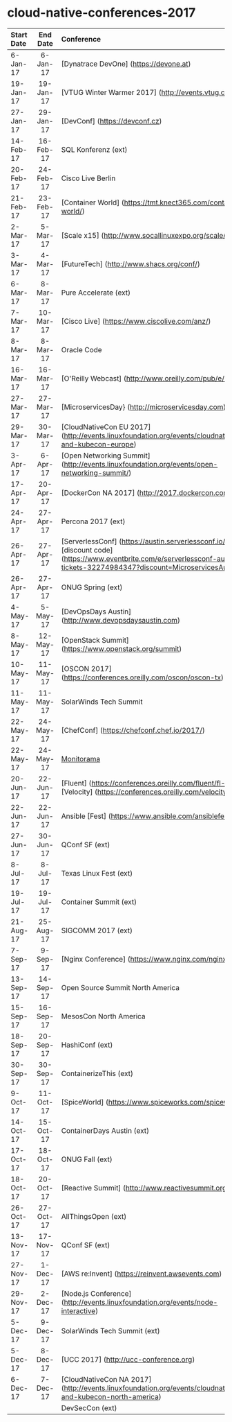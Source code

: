 # cloud-native-conferences-2017
| Start Date | End Date | Conference | Location | Partcipation |
| :--- | :---: | :--- | :--- | :---: |
|	6-Jan-17	|	6-Jan-17	|	[Dynatrace DevOne] (https://devone.at)	|	Linz, AU	|	TBD	|
|	19-Jan-17	|	19-Jan-17	|	[VTUG Winter Warmer 2017] (http://events.vtug.com)	|	Foxboro, MA	|	No	|
|	27-Jan-17	|	29-Jan-17	|	[DevConf] (https://devconf.cz)	|	Brno, CZ	|	TBD	|
|	14-Feb-17	|	16-Feb-17	|	SQL Konferenz (ext)	|	Darmstadt, GE	|	Sponsoring	|
|	20-Feb-17	|	24-Feb-17	|	Cisco Live Berlin	|	Berlin, GE	|	Speaking (2)	|
|	21-Feb-17	|	23-Feb-17	|	[Container World] (https://tmt.knect365.com/container-world/)	|	Santa Clara, CA	|	Speaking	|
|	2-Mar-17	|	5-Mar-17	|	[Scale x15] (http://www.socallinuxexpo.org/scale/15x/)	|	Pasadena, CA	|	Speaking	|
|	3-Mar-17	|	4-Mar-17	|	[FutureTech] (http://www.shacs.org/conf/)	|	Huntsville, TX	|	Speaking	|
|	6-Mar-17	|	8-Mar-17	|	Pure Accelerate (ext)	|	San Francisco, CA	|	Sponsoring	|
|	7-Mar-17	|	10-Mar-17	|	[Cisco Live] (https://www.ciscolive.com/anz/)	|	Melbourne, AU	|	Speaking, Sponsoring	|
|	8-Mar-17	|	8-Mar-17	|	Oracle Code	|	Austin, TX	|	Attending	|
|	16-Mar-17	|	16-Mar-17	|	[O'Reilly Webcast] (http://www.oreilly.com/pub/e/3864)	|	Austin, TX	|	Speaking	|
|	27-Mar-17	|	27-Mar-17	|	[MicroservicesDay} (http://microservicesday.com)	|	New York, NY	|	No	|
|	29-Mar-17	|	30-Mar-17	|	[CloudNativeCon EU 2017] (http://events.linuxfoundation.org/events/cloudnativecon-and-kubecon-europe)	|	Berlin, GE	|	TBD	|
|	3-Apr-17	|	6-Apr-17	|	[Open Networking Summit] (http://events.linuxfoundation.org/events/open-networking-summit/)	|	Santa Clara, CA	|	TBD	|
|	17-Apr-17	|	20-Apr-17	|	[DockerCon NA 2017] (http://2017.dockercon.com)	|	Austin, TX	|	Attending	|
|	24-Apr-17	|	27-Apr-17	|	Percona 2017 (ext)	|	Santa Clara, CA	|	Sponsoring	|
|	26-Apr-17	|	27-Apr-17	|	[ServerlessConf] (https://austin.serverlessconf.io/) and [discount code] (https://www.eventbrite.com/e/serverlessconf-austin-tickets-32274984347?discount=MicroservicesAustin10)	|	Austin, TX	|	Podcasting	|
|	26-Apr-17	|	27-Apr-17	|	ONUG Spring (ext)	|	San Francisco, CA	|	Attending	|
|	4-May-17	|	5-May-17	|	[DevOpsDays Austin] (http://www.devopsdaysaustin.com)	|	Austin, TX	|	Speaking	|
|	8-May-17	|	12-May-17	|	[OpenStack Summit] (https://www.openstack.org/summit)	|	Boston, MA	|	TBD	|
|	10-May-17	|	11-May-17	|	[OSCON 2017] (https://conferences.oreilly.com/oscon/oscon-tx)	|	Austin, TX	|	Speaking	|
|	11-May-17	|	11-May-17	|	SolarWinds Tech Summit	|	Krakow, TX	|	Speaking	|
|	22-May-17	|	24-May-17	|	[ChefConf] (https://chefconf.chef.io/2017/) 	|	Austin, TX	|	Attending	|
|	22-May-17	|	24-May-17	|	[Monitorama ](http://monitorama.com)	|	Portland, OR	|	Sponsoring	|
|	20-Jun-17	|	22-Jun-17	|	[Fluent] (https://conferences.oreilly.com/fluent/fl-ca) and [Velocity] (https://conferences.oreilly.com/velocity/vl-ca)	|	San Jose, CA	|	Speaking	|
|	22-Jun-17	|	22-Jun-17	|	Ansible [Fest] (https://www.ansible.com/ansiblefest)	|	London, UK	|	No	|
|	27-Jun-17	|	30-Jun-17	|	QConf SF (ext)	|	New York, NY	|	TBD	|
|	8-Jul-17	|	8-Jul-17	|	Texas Linux Fest (ext)	|	Austin, TX	|	TBD	|
|	19-Jul-17	|	19-Jul-17	|	Container Summit (ext)	|	Austin, TX	|	Hosting	|
|	21-Aug-17	|	25-Aug-17	|	SIGCOMM 2017 (ext)	|	Los Angeles	|	TBD	|
|	7-Sep-17	|	9-Sep-17	|	[Nginx Conference] (https://www.nginx.com/nginxconf/)	|	Austin, TX	|	Speaking	|
|	13-Sep-17	|	14-Sep-17	|	Open Source Summit North America	|	Los Angeles, CA	|	TBD	|
|	15-Sep-17	|	16-Sep-17	|	MesosCon North America	|	Los Angeles, CA	|	TBD	|
|	18-Sep-17	|	20-Sep-17	|	HashiConf (ext)	|	Austin, TX	|	Yes	|
|	30-Sep-17	|	30-Sep-17	|	ContainerizeThis (ext)	|	Dallas, TX	|	TBD	|
|	9-Oct-17	|	11-Oct-17	|	[SpiceWorld] (https://www.spiceworks.com/spiceworld/)	|	Austin, TX	|	TBD	|
|	14-Oct-17	|	15-Oct-17	|	ContainerDays Austin (ext)	|	Austin, TX	|	Speaking	|
|	17-Oct-17	|	18-Oct-17	|	ONUG Fall (ext)	|	New York, NY	|	Attending	|
|	18-Oct-17	|	20-Oct-17	|	[Reactive Summit] (http://www.reactivesummit.org)	|	Austin, TX	|	TBD	|
|	26-Oct-17	|	27-Oct-17	|	AllThingsOpen (ext)	|	Raleigh, NC	|	Speaking	|
|	13-Nov-17	|	17-Nov-17	|	QConf SF (ext)	|	San Francisco, CA	|	TBD	|
|	27-Nov-17	|	1-Dec-17	|	[AWS re:Invent] (https://reinvent.awsevents.com)	|	Las Vegas, NV	|	Sponsoring	|
|	29-Nov-17	|	2-Dec-17	|	[Node.js Conference] (http://events.linuxfoundation.org/events/node-interactive)	|	Austin, TX	|	Attending	|
|	5-Dec-17	|	9-Dec-17	|	SolarWinds Tech Summit (ext)	|	Brno, CZ	|	Speaking	|
|	5-Dec-17	|	8-Dec-17	|	[UCC 2017] (http://ucc-conference.org)	|	Austin, TX	|	TBD	|
|	6-Dec-17	|	7-Dec-17	|	[CloudNativeCon NA 2017] (http://events.linuxfoundation.org/events/cloudnativecon-and-kubecon-north-america)	|	Austin, TX	|	Attending	|
|		|		|	DevSecCon (ext)	|	TBD	|	No	|
